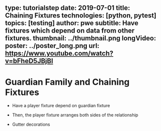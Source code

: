 type: tutorialstep
date: 2019-07-01
title: Chaining Fixtures
technologies: [python, pytest]
topics: [testing]
author: pwe
subtitle: Have fixtures which depend on data from other fixtures.
thumbnail: ../thumbnail.png
longVideo:
  poster: ../poster_long.png
  url: https://www.youtube.com/watch?v=bFheD5JBjBI
---

# Guardian Family and Chaining Fixtures

- Have a player fixture depend on guardian fixture

- Then, the player fixture arranges both sides of the relationship

- Gutter decorations
